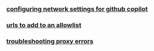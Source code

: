 ### [configuring network settings for github copilot](https://docs.github.com/en/enterprise-cloud@latest/copilot/configuring-github-copilot/configuring-network-settings-for-github-copilot)

### [urls to add to an allowlist](https://docs.github.com/en/enterprise-cloud@latest/copilot/troubleshooting-github-copilot/troubleshooting-firewall-settings-for-github-copilot#urls-to-add-to-an-allowlist)

### [troubleshooting proxy errors](https://docs.github.com/en/copilot/troubleshooting-github-copilot/troubleshooting-network-errors-for-github-copilot#troubleshooting-proxy-errors)